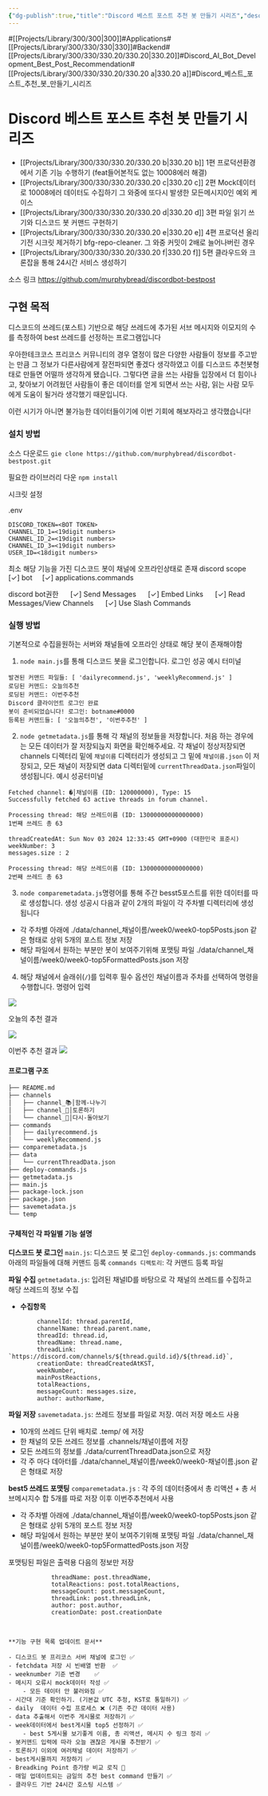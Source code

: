 ```yaml
---
{"dg-publish":true,"title":"Discord 베스트 포스트 추천 봇 만들기 시리즈","description":"Discord 봇을 만드는 과정, 실제 프로덕션 서비스에서의 트러블슈팅, 24시간 서비스 운영, 시크릿 삭제를 위한 커밋삭제등 전체적인 프로젝트 일대기를 담은 시리즈입니다.","permalink":"/projects/library/300/330/330-20/330-20-a/","dgPassFrontmatter":true,"noteIcon":"0","created":"2024-11-04T17:23:58.891+09:00","updated":"2024-11-08T12:00:41.193+09:00"}
---
```


#[[Projects/Library/300/300\|300]]#Applications#[[Projects/Library/300/330/330\|330]]#Backend#[[Projects/Library/300/330/330.20/330.20\|330.20]]#Discord_AI_Bot_Development_Best_Post_Recommendation#[[Projects/Library/300/330/330.20/330.20 a\|330.20 a]]#Discord_베스트_포스트_추천_봇_만들기_시리즈
# Discord 베스트 포스트 추천 봇 만들기 시리즈

- [[Projects/Library/300/330/330.20/330.20 b\|330.20 b]] 1편 프로덕션환경에서 기존 기능 수행하기 (feat들어본적도 없는 10008에러 해결)
- [[Projects/Library/300/330/330.20/330.20 c\|330.20 c]]  2편 Mock데이터로 10008에러 데이터도 수집하기 그 와중에 또다시 발생한 모든메시지0인 예외 케이스
- [[Projects/Library/300/330/330.20/330.20 d\|330.20 d]] 3편 파일 읽기 쓰기와 디스코드 봇 커맨드 구현하기
- [[Projects/Library/300/330/330.20/330.20 e\|330.20 e]] 4편 프로덕션 올리기전 시크릿 제거하기 bfg-repo-cleaner. 그 와중 커밋이 2배로 늘어나버린 경우
- [[Projects/Library/300/330/330.20/330.20 f\|330.20 f]] 5편 클라우드와 크론잡을 통해 24시간 서비스 생성하기

소스 링크 https://github.com/murphybread/discordbot-bestpost

## 구현 목적
디스코드의 쓰레드(포스트) 기반으로 해당 쓰레드에 추가된 서브 메시지와 이모지의 수를 측정하여 best 쓰레드를 선정하는 프로그램입니다

우아한테크코스 프리코스 커뮤니티의 경우 열정이 많은 다양한 사람들이 정보를 주고받는 만큼 그 정보가 다른사람에게 잘전파되면 좋겠다 생각하였고 이를 디스코드 추천봇형태로 만들면 어떨까 생각하게 됐습니다. 그렇다면 글을 쓰는 사람들 입장에서 더 힘이나고, 찾아보기 어려웠던 사람들이 좋은 데이터를 얻게 되면서 쓰는 사람, 읽는 사람 모두에게 도움이 될거라 생각했기 때문입니다.

이런 시기가 아니면 불가능한 데이터들이기에 이번 기회에 해보자라고 생각했습니다!




### 설치 방법
소스 다운로드 
`gie clone https://github.com/murphybread/discordbot-bestpost.git`

필요한 라이브러리 다운
`npm install`

시크릿 설정

.env 
```
DISCORD_TOKEN=<BOT TOKEN>
CHANNEL_ID_1=<19digit numbers>
CHANNEL_ID_2=<19digit numbers>
CHANNEL_ID_3=<19digit numbers>
USER_ID=<18digit numbers>
```

최소 해당 기능을 가진 디스코드 봇이 채널에 오프라인상태로 존재
discord scope
    [✓] bot
    [✓] applications.commands

discord bot권한
     [✓] Send Messages
     [✓] Embed Links
     [✓] Read Messages/View Channels
     [✓] Use Slash Commands

### 실행 방법
기본적으로 수집을원하는 서버와 채널들에 오프라인 상태로 해당 봇이 존재해야함

1. `node main.js`를 통해 디스코드 봇을 로그인합니다.
로그인 성공 예시 터미널
```
발견된 커맨드 파일들: [ 'dailyrecommend.js', 'weeklyRecommend.js' ]
로딩된 커맨드: 오늘의추천
로딩된 커맨드: 이번주추천
Discord 클라이언트 로그인 완료
봇이 준비되었습니다! 로그인: botname#0000
등록된 커맨드들: [ '오늘의추천', '이번주추천' ]

```

2. `node getmetadata.js`를 통해 각 채널의 정보들을 저장합니다. 처음 하는 경우에는 모든 데이터가 잘 저장되늕지 화면을 확인해주세요. 각 채널이 정상저장되면 channels 디렉터리 밑에 `채널이름` 디렉터리가 생성되고 그 밑에 `채널이름.json` 이 저장되고, 모든 채널이 저장되면 data 디렉터밑에 `currentThreadData.json`파일이 생성됩니다.
예시 성공터미널
```
Fetched channel: �│채널이름 (ID: 120000000), Type: 15
Successfully fetched 63 active threads in forum channel.

Processing thread: 해당 쓰레드이름 (ID: 13000000000000000)
1번째 쓰레드 총 63

threadCreatedAt: Sun Nov 03 2024 12:33:45 GMT+0900 (대한민국 표준시)
weekNumber: 3
messages.size : 2

Processing thread: 해당 쓰레드이름 (ID: 13000000000000000)
2번째 쓰레드 총 63

```


3. `node comparemetadata.js`명령어를 통해 주간 besst5포스트를 위한 데이터를 따로 생성합니다. 생성 성공시  다음과 같이 2개의 파일이 각 주차별 디렉터리에 생성됩니다
- 각 주차별 아래에 ./data/channel_채널이름/week0/week0-top5Posts.json 같은 형태로 상위 5개의 포스트 정보 저장
- 해당 파일에서 원하는 부분만 봇이 보여주기위해 포맷팅 파일 ./data/channel_채널이름/week0/week0-top5FormattedPosts.json 저장


4. 해당 채널에서 슬래쉬(`/`)를 입력후 필수 옵션인 채널이름과 주차를 선택하여 명령을 수행합니다.
명령어 입력

![](https://i.imgur.com/r3cpOkh.png)

오늘의 추천 결과

![](https://i.imgur.com/W7OCtUB.png)


이번주 추천 결과
![](https://i.imgur.com/Bg85nm4.png)



#### 프로그램 구조
```sh
├── README.md
├── channels
│   ├── channel_📚│함께-나누기
│   ├── channel_📝│토론하기
│   └── channel_🔸│다시-돌아보기
├── commands
│   ├── dailyrecommend.js
│   └── weeklyRecommend.js
├── comparemetadata.js
├── data
│   └── currentThreadData.json
├── deploy-commands.js
├── getmetadata.js
├── main.js
├── package-lock.json
├── package.json
├── savemetadata.js
└── temp

```

#### 구체적인 각 파일별 기능 설명
**디스코드 봇 로그인**
`main.js`: 디스코드 봇 로그인
`deploy-commands.js`: commands 아래의 파일들에 대해 커맨드 등록
`commands 디렉토리`: 각 커맨드 등록 파일

**파일 수집**
`getmetadata.js`: 입려된 채널ID를 바탕으로 각 채널의 쓰레드를 수집하고 해당 쓰레드의 정보 수집
- **수집항목**
```
        channelId: thread.parentId,
        channelName: thread.parent.name,
        threadId: thread.id,
        threadName: thread.name,
        threadLink: `https://discord.com/channels/${thread.guild.id}/${thread.id}`,
        creationDate: threadCreatedAtKST,
        weekNumber,
        mainPostReactions,
        totalReactions,
        messageCount: messages.size,
        author: authorName,

```
**파일 저장**
`savemetadata.js`: 쓰레드 정보를 파일로 저장. 여러 저장 메소드 사용
- 10개의 쓰레드 단위 배치로 .temp/ 에 저장
- 한 채널의 모든 쓰레드 정보를 .channels/채널이름에 저장
- 모든 쓰레드의 정보를 ./data/currentThreadData.json으로 저장
- 각 주 마다 데아터를 ./data/channel_채널이름/week0/week0-채널이름.json 같은 형태로 저장

**best5 쓰레드 포맷팅**
`comparemetadata.js` : 각 주의 데이터중에서 총 리액션 + 총 서브메시지수 합 5개를 따로 저장 이후 이번주추천에서 사용

- 각 주차별 아래에 ./data/channel_채널이름/week0/week0-top5Posts.json 같은 형태로 상위 5개의 포스트 정보 저장
- 해당 파일에서 원하는 부분만 봇이 보여주기위해 포맷팅 파일 ./data/channel_채널이름/week0/week0-top5FormattedPosts.json 저장

포맷팅된 파일은 출력용 다음의 정보만 저장
```
            threadName: post.threadName,
            totalReactions: post.totalReactions,
            messageCount: post.messageCount,
            threadLink: post.threadLink,
            author: post.author,
            creationDate: post.creationDate
```

  
```


**기능 구현 목록 업데이트 문서**

- 디스코드 봇 프리코스 서버 채널에 로그인 ✅
- fetchdata 저장 시 빈배열 반환  ✅
- weeknumber 기준 변경    ✅
- 메시지 오류시 mock데이터 작성 ✅
    - 모든 데이터 안 불러와짐 ✅
- 시간대 기준 확인하기. (기본값 UTC 추정, KST로 통일하기) ✅
- daily  데이터 수집 프로세스 ❌ (기존 주간 데이터 사용)
- data 추출해서 이번주 게시물로 저장하기 ✅
- week데이터에서 best게시물 top5 선정하기 ✅
    - best 5게시물 보기좋게 이름, 총 리액션, 메시지 수 링크 정리 ✅
- 봇커맨드 입력에 따라 오늘 괜찮은 게시물 추천받기 ✅
- 토론하기 이외에 여러채널 데이터 저장하기 ✅
- best게시물까지 저장하기 ✅
- Breadking Point 증가량 비교 로직 📝
- 매일 업데이트되는 금일의 추천 best command 만들기 ✅
- 클라우드 기반 24시간 호스팅 시스템 ✅
